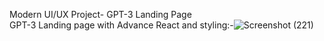 Modern UI/UX Project- GPT-3 Landing Page                                                                                                                                         
GPT-3 Landing page with Advance React and styling:-![Screenshot (221)](https://user-images.githubusercontent.com/87716081/220965032-484e6b03-0b43-4c95-bf3f-ef9130145d75.png)
